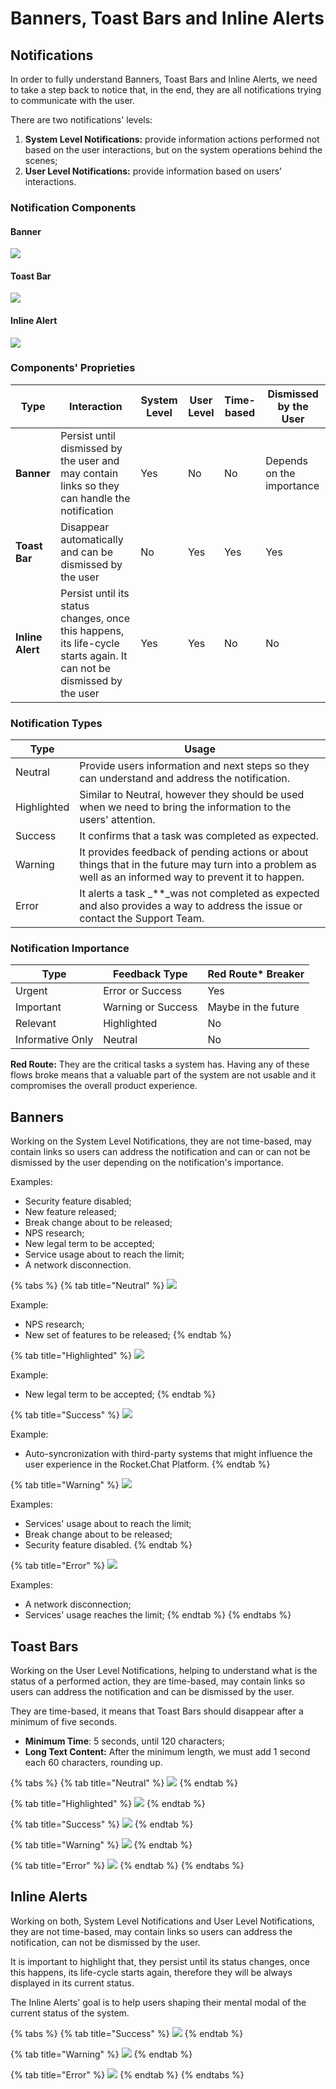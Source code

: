 # Banners, Toast Bars and Inline Alerts

## Notifications

In order to fully understand Banners, Toast Bars and Inline Alerts, we need to take a step back to notice that, in the end, they are all notifications trying to communicate with the user.

There are two notifications' levels:

1. **System Level Notifications:** provide information actions performed not based on the user interactions, but on the system operations behind the scenes;
2. **User Level Notifications:** provide information based on users' interactions.

### Notification Components

#### Banner

![](<../../../../../.gitbook/assets/warning (5) (2) (2) (4) (5) (1) (23).png>)

#### Toast Bar

![](<../../../../../.gitbook/assets/warning (8) (2) (2) (3) (3) (17).png>)

#### Inline Alert

![](<../../../../../.gitbook/assets/warning (2) (2) (2) (4) (6) (3) (20).png>)

### Components' Proprieties

| Type             | Interaction                                                                                                           | System Level | User Level | Time-based | Dismissed by the User     |
| ---------------- | --------------------------------------------------------------------------------------------------------------------- | ------------ | ---------- | ---------- | ------------------------- |
| **Banner**       | Persist until dismissed by the user and may contain links so they can handle the notification                         | Yes          | No         | No         | Depends on the importance |
| **Toast Bar**    | Disappear automatically and can be dismissed by the user                                                              | No           | Yes        | Yes        | Yes                       |
| **Inline Alert** | Persist until its status changes, once this happens, its life-cycle starts again. It can not be dismissed by the user | Yes          | Yes        | No         | No                        |

### Notification Types

| Type        | Usage                                                                                                                                                  |
| ----------- | ------------------------------------------------------------------------------------------------------------------------------------------------------ |
| Neutral     | Provide users information and next steps so they can understand and address the notification.                                                          |
| Highlighted | Similar to Neutral, however they should be used when we need to bring the information to the users' attention.                                         |
| Success     | It confirms that a task was completed as expected.                                                                                                     |
| Warning     | It provides feedback of pending actions or about things that in the future may turn into a problem as well as an informed way to prevent it to happen. |
| Error       | It alerts a task \_\*\*\_was not completed as expected and also provides a way to address the issue or contact the Support Team.                       |

### Notification Importance

| Type             | Feedback Type      | Red Route\* Breaker |
| ---------------- | ------------------ | ------------------- |
| Urgent           | Error or Success   | Yes                 |
| Important        | Warning or Success | Maybe in the future |
| Relevant         | Highlighted        | No                  |
| Informative Only | Neutral            | No                  |

**Red Route:** They are the critical tasks a system has. Having any of these flows broke means that a valuable part of the system are not usable and it compromises the overall product experience.

## Banners

Working on the System Level Notifications, they are not time-based, may contain links so users can address the notification and can or can not be dismissed by the user depending on the notification's importance.

Examples:

* Security feature disabled;
* New feature released;
* Break change about to be released;
* NPS research;
* New legal term to be accepted;
* Service usage about to reach the limit;
* A network disconnection.

{% tabs %}
{% tab title="Neutral" %}
![](<../../../../../.gitbook/assets/Neutral (9).png>)

Example:

* NPS research;
* New set of features to be released;
{% endtab %}

{% tab title="Highlighted" %}
![](<../../../../../.gitbook/assets/Highlight (3).png>)

Example:

* New legal term to be accepted;
{% endtab %}

{% tab title="Success" %}
![](<../../../../../.gitbook/assets/Success (5).png>)

Example:

* Auto-syncronization with third-party systems that might influence the user experience in the Rocket.Chat Platform.
{% endtab %}

{% tab title="Warning" %}
![](<../../../../../.gitbook/assets/warning (5) (2) (2) (4) (5) (1) (24).png>)

Examples:

* Services' usage about to reach the limit;
* Break change about to be released;
* Security feature disabled.
{% endtab %}

{% tab title="Error" %}
![](<../../../../../.gitbook/assets/Error (5).png>)

Examples:

* A network disconnection;
* Services' usage reaches the limit;
{% endtab %}
{% endtabs %}

## Toast Bars

Working on the User Level Notifications, helping to understand what is the status of a performed action, they are time-based, may contain links so users can address the notification and can be dismissed by the user.

They are time-based, it means that Toast Bars should disappear after a minimum of five seconds.

* **Minimum Time**: 5 seconds, until 120 characters;
* **Long Text Content:** After the minimum length, we must add 1 second each 60 characters, rounding up.

{% tabs %}
{% tab title="Neutral" %}
![](<../../../../../.gitbook/assets/Neutral (7).png>)
{% endtab %}

{% tab title="Highlighted" %}
![](<../../../../../.gitbook/assets/Highlight (2).png>)
{% endtab %}

{% tab title="Success" %}
![](<../../../../../.gitbook/assets/Success (4).png>)
{% endtab %}

{% tab title="Warning" %}
![](<../../../../../.gitbook/assets/warning (8) (2) (2) (3) (3) (18).png>)
{% endtab %}

{% tab title="Error" %}
![](<../../../../../.gitbook/assets/Error (4).png>)
{% endtab %}
{% endtabs %}

## Inline Alerts

Working on both, System Level Notifications and User Level Notifications, they are not time-based, may contain links so users can address the notification, can not be dismissed by the user.

It is important to highlight that, they persist until its status changes, once this happens, its life-cycle starts again, therefore they will be always displayed in its current status.

The Inline Alerts' goal is to help users shaping their mental modal of the current status of the system.

{% tabs %}
{% tab title="Success" %}
![](<../../../../../.gitbook/assets/Success (3).png>)
{% endtab %}

{% tab title="Warning" %}
![](<../../../../../.gitbook/assets/warning (2) (2) (2) (4) (6) (3) (21).png>)
{% endtab %}

{% tab title="Error" %}
![](<../../../../../.gitbook/assets/Error (3).png>)
{% endtab %}
{% endtabs %}
